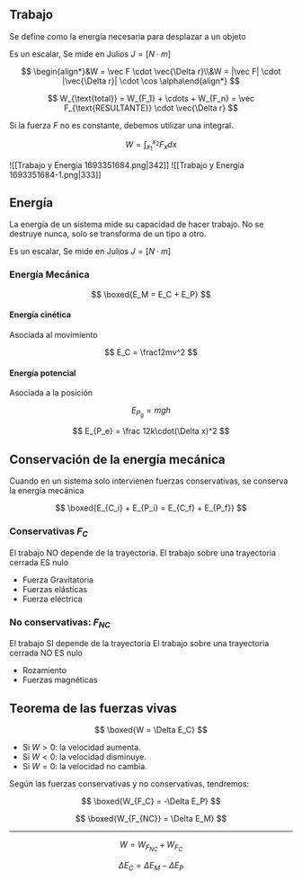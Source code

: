 ## Trabajo

Se define como la energía necesaria para desplazar a un objeto

Es un escalar, Se mide en Julios $J = [N\cdot m]$

$$
\begin{align*}&W = \vec F \cdot \vec{\Delta r}\\&W = |\vec F| \cdot |\vec{\Delta r}| \cdot \cos \alpha\end{align*}
$$

$$
W_{\text{total}} = W_{F_1} + \cdots + W_{F_n} = \vec F_{\text{RESULTANTE}} \cdot \vec{\Delta r}
$$

Si la fuerza $F$ no es constante, debemos utilizar una integral.

$$
\displaystyle W = \int_{x_1}^{x_2} F_x dx
$$

![[Trabajo y Energía 1693351684.png|342]] ![[Trabajo y Energía 1693351684-1.png|333]]

## Energía

La energía de un sistema mide su capacidad de hacer trabajo. No se destruye nunca, solo se transforma de un tipo a otro.

Es un escalar, Se mide en Julios $J = [N\cdot m]$

### Energía Mecánica

$$
\boxed{E_M = E_C + E_P}
$$

#### Energía cinética

Asociada al movimiento

$$
E_C = \frac12mv^2
$$

#### Energía potencial

Asociada a la posición

$$
E_{P_g} = mgh
$$

$$
E_{P_e} = \frac 12k\cdot(\Delta x)^2
$$

## Conservación de la energía mecánica

Cuando en un sistema solo intervienen fuerzas conservativas, se conserva la energía mecánica

$$
\boxed{E_{C_i} + E_{P_i}  = E_{C_f} + E_{P_f}}
$$

### Conservativas $F_C$

El trabajo NO depende de la trayectoria. El trabajo sobre una trayectoria cerrada ES nulo

- Fuerza Gravitatoria
- Fuerzas elásticas
- Fuerza eléctrica

### No conservativas: $F_{NC}$

El trabajo SI depende de la trayectoria El trabajo sobre una trayectoria cerrada NO ES nulo

- Rozamiento
- Fuerzas magnéticas

## Teorema de las fuerzas vivas

$$
\boxed{W = \Delta E_C}
$$

- Si $W > 0$: la velocidad aumenta.
- Si $W < 0$: la velocidad disminuye.
- Si $W = 0$: la velocidad no cambia.

Según las fuerzas conservativas y no conservativas, tendremos:

$$
\boxed{W_{F_C} = -\Delta E_P}
$$

$$
\boxed{W_{F_{NC}} = \Delta E_M}
$$

---

$$
W = W_{F_{NC}} + W_{F_C}
$$

$$
\Delta E_C = \Delta E_M - \Delta E_P
$$
